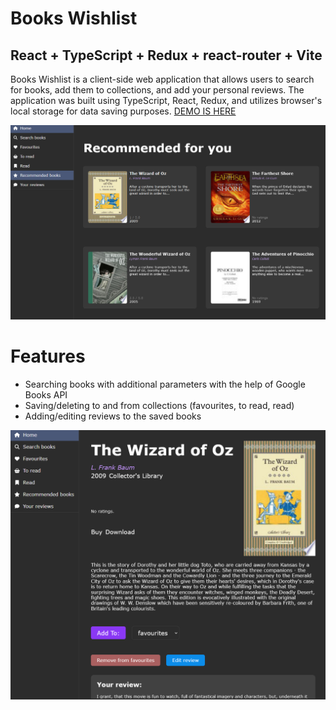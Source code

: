 # Books Wishlist

## React + TypeScript + Redux + react-router + Vite

Books Wishlist is a client-side web application that allows users to search for books, add them to collections, and add your personal reviews. The application was built using TypeScript, React, Redux, and utilizes browser's local storage for data saving purposes.
[DEMO IS HERE](https://adiletbaimyrza.github.io/books-wishlist-app)

![recommended page](/blob/recommended.png)

# Features

- Searching books with additional parameters with the help of Google Books API
- Saving/deleting to and from collections (favourites, to read, read)
- Adding/editing reviews to the saved books

![single book page](/blob/single-book.png)
